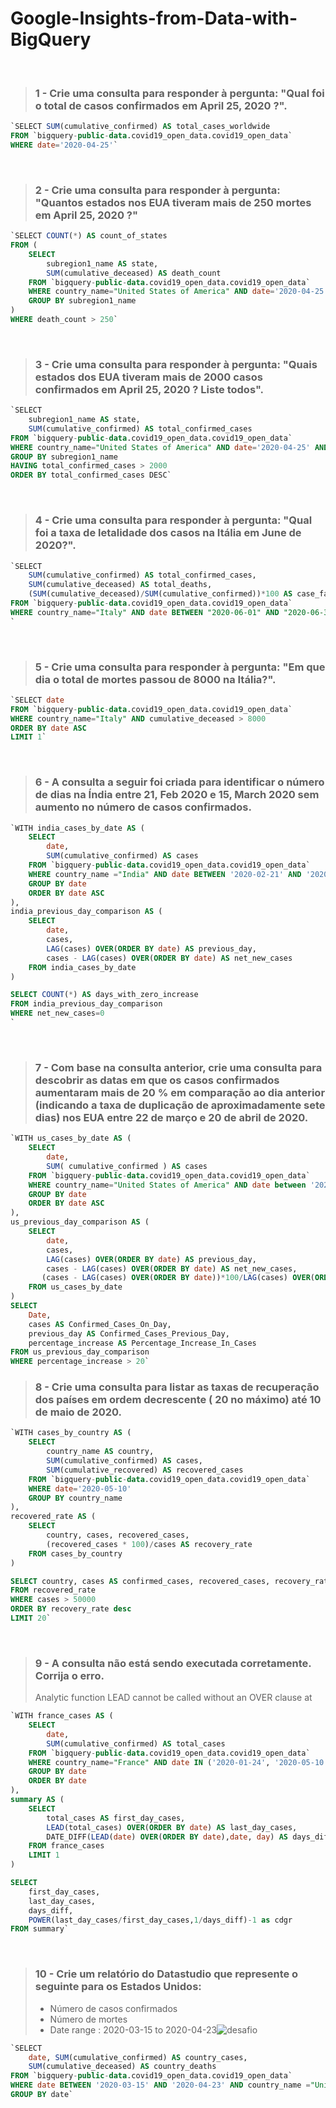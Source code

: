 # Google-Insights-from-Data-with-BigQuery
<br>

> ### 1 - Crie uma consulta para responder à pergunta: "Qual foi o total de casos confirmados em April 25, 2020 ?".
```sql
`SELECT SUM(cumulative_confirmed) AS total_cases_worldwide 
FROM `bigquery-public-data.covid19_open_data.covid19_open_data` 
WHERE date='2020-04-25'`
```
<br>

> ### 2 - Crie uma consulta para responder à pergunta: "Quantos estados nos EUA tiveram mais de 250 mortes em April 25, 2020 ?"
```sql
`SELECT COUNT(*) AS count_of_states
FROM (
    SELECT 
        subregion1_name AS state, 
        SUM(cumulative_deceased) AS death_count
    FROM `bigquery-public-data.covid19_open_data.covid19_open_data` 
    WHERE country_name="United States of America" AND date='2020-04-25' AND subregion1_name IS NOT NULL
    GROUP BY subregion1_name
)
WHERE death_count > 250`
```
<br>

> ### 3 - Crie uma consulta para responder à pergunta: "Quais estados dos EUA tiveram mais de 2000 casos confirmados em April 25, 2020 ? Liste todos".
```sql
`SELECT 
    subregion1_name AS state,
    SUM(cumulative_confirmed) AS total_confirmed_cases
FROM `bigquery-public-data.covid19_open_data.covid19_open_data`
WHERE country_name="United States of America" AND date='2020-04-25' AND subregion1_name IS NOT NULL
GROUP BY subregion1_name
HAVING total_confirmed_cases > 2000
ORDER BY total_confirmed_cases DESC`
```
<br>

> ### 4 - Crie uma consulta para responder à pergunta: "Qual foi a taxa de letalidade dos casos na Itália em June de 2020?".
```sql
`SELECT 
    SUM(cumulative_confirmed) AS total_confirmed_cases,
    SUM(cumulative_deceased) AS total_deaths,
    (SUM(cumulative_deceased)/SUM(cumulative_confirmed))*100 AS case_fatality_ratio
FROM `bigquery-public-data.covid19_open_data.covid19_open_data`
WHERE country_name="Italy" AND date BETWEEN "2020-06-01" AND "2020-06-30"
`
```
<br>

> ### 5 - Crie uma consulta para responder à pergunta: "Em que dia o total de mortes passou de 8000 na Itália?". 

```sql
`SELECT date
FROM `bigquery-public-data.covid19_open_data.covid19_open_data` 
WHERE country_name="Italy" AND cumulative_deceased > 8000
ORDER BY date ASC
LIMIT 1`
```
<br>

> ### 6 - A consulta a seguir foi criada para identificar o número de dias na Índia entre 21, Feb 2020 e 15, March 2020 sem aumento no número de casos confirmados.
```sql
`WITH india_cases_by_date AS (
    SELECT
        date,
        SUM(cumulative_confirmed) AS cases
    FROM `bigquery-public-data.covid19_open_data.covid19_open_data`
    WHERE country_name ="India" AND date BETWEEN '2020-02-21' AND '2020-03-15'
    GROUP BY date
    ORDER BY date ASC 
), 
india_previous_day_comparison AS (
    SELECT
        date,
        cases,
        LAG(cases) OVER(ORDER BY date) AS previous_day,
        cases - LAG(cases) OVER(ORDER BY date) AS net_new_cases
    FROM india_cases_by_date
)

SELECT COUNT(*) AS days_with_zero_increase
FROM india_previous_day_comparison
WHERE net_new_cases=0
`
```
<br>

> ### 7 - Com base na consulta anterior, crie uma consulta para descobrir as datas em que os casos confirmados aumentaram mais de 20 % em comparação ao dia anterior (indicando a taxa de duplicação de aproximadamente sete dias) nos EUA entre 22 de março e 20 de abril de 2020.


```sql
`WITH us_cases_by_date AS (
    SELECT
        date,
        SUM( cumulative_confirmed ) AS cases
    FROM `bigquery-public-data.covid19_open_data.covid19_open_data`
    WHERE country_name="United States of America" AND date between '2020-03-22' and '2020-04-20'
    GROUP BY date
    ORDER BY date ASC
), 
us_previous_day_comparison AS (
    SELECT
        date,
        cases,
        LAG(cases) OVER(ORDER BY date) AS previous_day,
        cases - LAG(cases) OVER(ORDER BY date) AS net_new_cases,
       (cases - LAG(cases) OVER(ORDER BY date))*100/LAG(cases) OVER(ORDER BY date) AS percentage_increase
    FROM us_cases_by_date
)
SELECT
    Date,
    cases AS Confirmed_Cases_On_Day,
    previous_day AS Confirmed_Cases_Previous_Day,
    percentage_increase AS Percentage_Increase_In_Cases
FROM us_previous_day_comparison
WHERE percentage_increase > 20`
```

> ### 8 - Crie uma consulta para listar as taxas de recuperação dos países em ordem decrescente ( 20 no máximo) até 10 de maio de 2020.
```sql
`WITH cases_by_country AS (
    SELECT
        country_name AS country,
        SUM(cumulative_confirmed) AS cases,
        SUM(cumulative_recovered) AS recovered_cases
    FROM `bigquery-public-data.covid19_open_data.covid19_open_data`
    WHERE date='2020-05-10'
    GROUP BY country_name
), 
recovered_rate AS (
    SELECT
        country, cases, recovered_cases,
        (recovered_cases * 100)/cases AS recovery_rate
    FROM cases_by_country
)

SELECT country, cases AS confirmed_cases, recovered_cases, recovery_rate
FROM recovered_rate
WHERE cases > 50000
ORDER BY recovery_rate desc
LIMIT 20`
```
<br>

> ### 9 - A consulta não está sendo executada corretamente. Corrija o erro.
> Analytic function LEAD cannot be called without an OVER clause at
```sql
`WITH france_cases AS (
    SELECT
        date,
        SUM(cumulative_confirmed) AS total_cases
    FROM `bigquery-public-data.covid19_open_data.covid19_open_data`
    WHERE country_name="France" AND date IN ('2020-01-24', '2020-05-10')
    GROUP BY date
    ORDER BY date
), 
summary AS (
    SELECT
        total_cases AS first_day_cases,
        LEAD(total_cases) OVER(ORDER BY date) AS last_day_cases,
        DATE_DIFF(LEAD(date) OVER(ORDER BY date),date, day) AS days_diff
    FROM france_cases
    LIMIT 1
)

SELECT 
    first_day_cases, 
    last_day_cases, 
    days_diff, 
    POWER(last_day_cases/first_day_cases,1/days_diff)-1 as cdgr
FROM summary`
```
<br>

> ### 10 - Crie um relatório do Datastudio que represente o seguinte para os Estados Unidos:
> - Número de casos confirmados
> - Número de mortes
> - Date range : 2020-03-15 to 2020-04-23![desafio](https://user-images.githubusercontent.com/80074264/202470442-4f07ab51-ce38-49fd-9c2d-d4be8354fe15.png)

```sql
`SELECT
    date, SUM(cumulative_confirmed) AS country_cases,
    SUM(cumulative_deceased) AS country_deaths
FROM `bigquery-public-data.covid19_open_data.covid19_open_data`
WHERE date BETWEEN '2020-03-15' AND '2020-04-23' AND country_name ="United States of America"
GROUP BY date`
```
